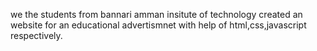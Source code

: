  we the students from bannari amman insitute of technology created an  website for an educational advertismnet with help of html,css,javascript respectively.
